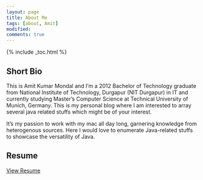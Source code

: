 ```yaml
---
layout: page
title: About Me
tags: [about, Amit]
modified:
comments: true
---
```


{% include _toc.html %}

## Short Bio

This is Amit Kumar Mondal and I’m a 2012 Bachelor of Technology graduate from National Institute of Technology, Durgapur (NIT Durgapur) in IT and currently studying Master’s Computer Science at Technical University of Munich, Germany. This is my personal blog where I am interested to array several java related stuffs which might be of your interest.

It’s my passion to work with my mac all day long, garnering knowledge from heterogenous sources. Here I would love to enumerate Java-related stuffs to showcase the versatility of Java.

## Resume

<a markdown="0" href="https://drive.google.com/file/d/0B6hNTJZ6oIEwV2NzSGE4Q1VRdDg/view?pref=2&pli=1" class="btn" target="_blank">View Resume</a>

